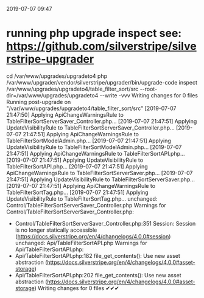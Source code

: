2019-07-07 09:47

# running php upgrade inspect see: https://github.com/silverstripe/silverstripe-upgrader
cd /var/www/upgrades/upgradeto4
php /var/www/upgrader/vendor/silverstripe/upgrader/bin/upgrade-code inspect /var/www/upgrades/upgradeto4/table_filter_sort/src  --root-dir=/var/www/upgrades/upgradeto4 --write -vvv
Writing changes for 0 files
Running post-upgrade on "/var/www/upgrades/upgradeto4/table_filter_sort/src"
[2019-07-07 21:47:50] Applying ApiChangeWarningsRule to TableFilterSortServerSaver_Controller.php...
[2019-07-07 21:47:51] Applying UpdateVisibilityRule to TableFilterSortServerSaver_Controller.php...
[2019-07-07 21:47:51] Applying ApiChangeWarningsRule to TableFilterSortModelAdmin.php...
[2019-07-07 21:47:51] Applying UpdateVisibilityRule to TableFilterSortModelAdmin.php...
[2019-07-07 21:47:51] Applying ApiChangeWarningsRule to TableFilterSortAPI.php...
[2019-07-07 21:47:51] Applying UpdateVisibilityRule to TableFilterSortAPI.php...
[2019-07-07 21:47:51] Applying ApiChangeWarningsRule to TableFilterSortServerSaver.php...
[2019-07-07 21:47:51] Applying UpdateVisibilityRule to TableFilterSortServerSaver.php...
[2019-07-07 21:47:51] Applying ApiChangeWarningsRule to TableFilterSortTag.php...
[2019-07-07 21:47:51] Applying UpdateVisibilityRule to TableFilterSortTag.php...
unchanged:	Control/TableFilterSortServerSaver_Controller.php
Warnings for Control/TableFilterSortServerSaver_Controller.php:
 - Control/TableFilterSortServerSaver_Controller.php:351 Session: Session is no longer statically accessible (https://docs.silverstripe.org/en/4/changelogs/4.0.0#session)
unchanged:	Api/TableFilterSortAPI.php
Warnings for Api/TableFilterSortAPI.php:
 - Api/TableFilterSortAPI.php:182 file_get_contents(): Use new asset abstraction (https://docs.silverstripe.org/en/4/changelogs/4.0.0#asset-storage)
 - Api/TableFilterSortAPI.php:202 file_get_contents(): Use new asset abstraction (https://docs.silverstripe.org/en/4/changelogs/4.0.0#asset-storage)
Writing changes for 0 files
✔✔✔